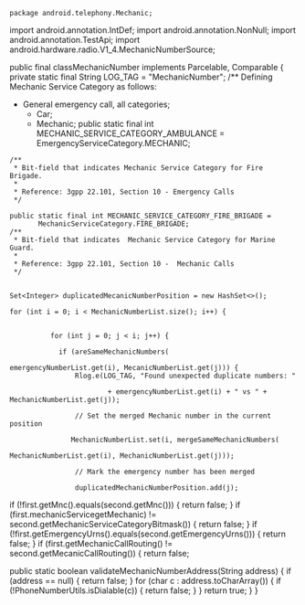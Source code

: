     package android.telephony.Mechanic;
import android.annotation.IntDef;
import android.annotation.NonNull;
import android.annotation.TestApi;
import android.hardware.radio.V1_4.MechanicNumberSource;

public final classMechanicNumber implements Parcelable, Comparable<MechanicNumber> {
    private static final String LOG_TAG = "MechanicNumber";
    /**
   Defining Mechanic Service Category as follows:
   - General emergency call, all categories;
     - Car;
     - Mechanic;
    public static final int MECHANIC_SERVICE_CATEGORY_AMBULANCE =  EmergencyServiceCategory.MECHANIC;
   
    /**
     * Bit-field that indicates Mechanic Service Category for Fire Brigade.
     *
     * Reference: 3gpp 22.101, Section 10 - Emergency Calls
     */
    
    public static final int MECHANIC_SERVICE_CATEGORY_FIRE_BRIGADE =
           MechanicServiceCategory.FIRE_BRIGADE;
    /**
     * Bit-field that indicates  Mechanic Service Category for Marine Guard.
     *
     * Reference: 3gpp 22.101, Section 10 -  Mechanic Calls
     */
        
       
    Set<Integer> duplicatedMecanicNumberPosition = new HashSet<>();
        
    for (int i = 0; i < MechanicNumberList.size(); i++) {
            
                                                                                          
              for (int j = 0; j < i; j++) {
    
                if (areSameMechanicNumbers(
                       
    emergencyNumberList.get(i), MecanicNumberList.get(j))) {
                    Rlog.e(LOG_TAG, "Found unexpected duplicate numbers: "
    
                            + emergencyNumberList.get(i) + " vs " + MechanicNumberList.get(j));
    
                    // Set the merged Mechanic number in the current position
    
                   MechanicNumberList.set(i, mergeSameMechanicNumbers(
                       
    MechanicNumberList.get(i), MechanicNumberList.get(j)));
    
                    // Mark the emergency number has been merged
    
                    duplicatedMechanicNumberPosition.add(j);
 if (!first.getMnc().equals(second.getMnc())) {
            return false;
        }
        if (first.mechanicServicegetMechanic)
                != second.getMechanicServiceCategoryBitmask()) {
            return false;
        }
        if (!first.getEmergencyUrns().equals(second.getEmergencyUrns())) {
            return false;
        }
        if (first.getMechanicCallRouting() != second.getMecanicCallRouting()) {
            return false;
  
  public static boolean validateMechanicNumberAddress(String address) {
        if (address == null) {
            return false;
        }
        for (char c : address.toCharArray()) {
            if (!PhoneNumberUtils.isDialable(c)) {
                return false;
            }
        }
        return true;
    }
}
